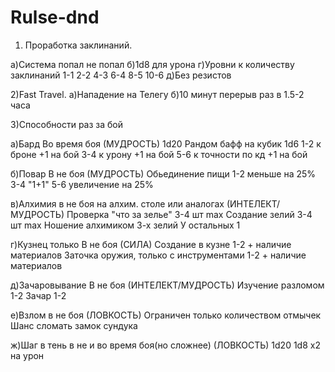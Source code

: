 # Rulse-dnd
1) Проработка заклинаний.

а)Система попал не попал 
б)1d8 для урона 
г)Уровни к количеству заклинаний
1-1 
2-2
4-3
6-4
8-5
10-6
д)Без резистов

2)Fast Travel. 
а)Нападение на  Телегу
б)10 минут перерыв раз в 1.5-2 часа 

3)Способности раз за бой

а)Бард    Во время боя  (МУДРОСТЬ)
1d20
Рандом бафф на кубик 1d6
1-2 к броне +1 на бой
3-4 к урону +1 на бой
5-6 к точности по кд +1 на бой

б)Повар     В не боя  (МУДРОСТЬ)
Обьединение пищи 
1-2 меньше на 25%
3-4 "1+1"
5-6 увеличение на 25%

в)Алхимия в не боя на алхим. столе или аналогах   (ИНТЕЛЕКТ/МУДРОСТЬ)
Проверка "что за зелье" 3-4 шт max
Создание зелий 3-4 шт max
Ношение алхимиком 3-х зелий
У остальных 1

г)Кузнец только   В не боя (СИЛА)
Создание в кузне 1-2 + наличие материалов
Заточка оружия, только с инструментами 1-2 + наличие материалов

д)Зачаровывание   В не боя (ИНТЕЛЕКТ/МУДРОСТЬ)
Изучение разломом 1-2
Зачар 1-2

е)Взлом   в не боя  (ЛОВКОСТЬ)
Ограничен только количеством отмычек
Шанс сломать замок сундука


ж)Шаг в тень в не и во время боя(но сложнее) (ЛОВКОСТЬ)
1d20 
1d8 x2 на урон
